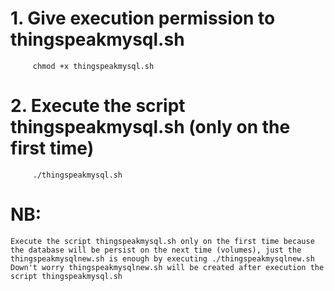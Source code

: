 # 1. Give execution permission to thingspeakmysql.sh
         chmod +x thingspeakmysql.sh
# 2. Execute the script thingspeakmysql.sh (only on the first time)
         ./thingspeakmysql.sh

# NB:  
	Execute the script thingspeakmysql.sh only on the first time because the database will be persist on the next time (volumes), just the thingspeakmysqlnew.sh is enough by executing ./thingspeakmysqlnew.sh
	Down't worry thingspeakmysqlnew.sh will be created after execution the script thingspeakmysql.sh